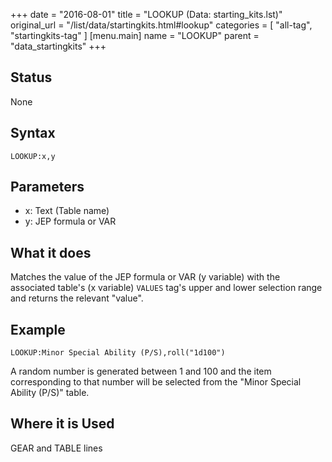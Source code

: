 +++
date = "2016-08-01"
title = "LOOKUP (Data: starting_kits.lst)"
original_url = "/list/data/startingkits.html#lookup"
categories = [ "all-tag", "startingkits-tag" ]
[menu.main]
    name = "LOOKUP"
    parent = "data_startingkits"
+++

## Status

None

## Syntax

`LOOKUP:x,y`

## Parameters

-   x: Text (Table name)
-   y: JEP formula or VAR



What it does
------------

Matches the value of the JEP formula or VAR (y variable) with the
associated table's (x variable) `VALUES` tag's upper and lower selection
range and returns the relevant "value".

Example
-------

`LOOKUP:Minor Special Ability (P/S),roll("1d100")`

A random number is generated between 1 and 100 and the item
corresponding to that number will be selected from the "Minor Special
Ability (P/S)" table.

Where it is Used
----------------

GEAR and TABLE lines

